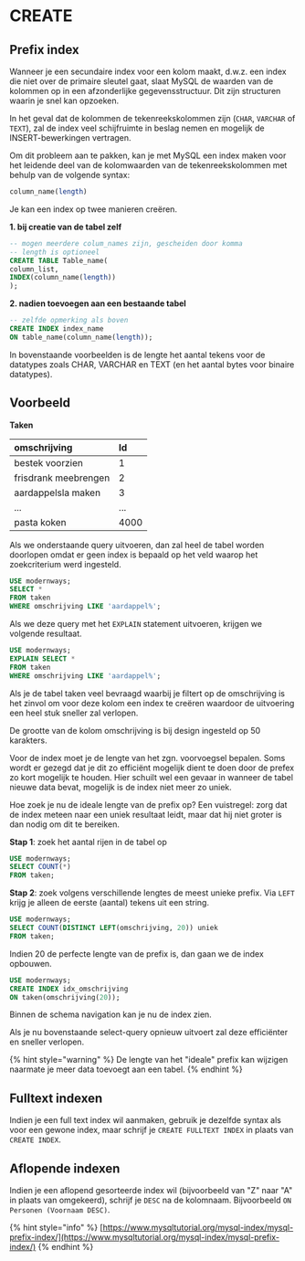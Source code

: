 # CREATE

## Prefix index

Wanneer je een secundaire index voor een kolom maakt, d.w.z. een index die niet over de primaire sleutel gaat, slaat MySQL de waarden van de kolommen op in een afzonderlijke gegevensstructuur. Dit zijn structuren waarin je snel kan opzoeken.

In het geval dat de kolommen de tekenreekskolommen zijn (`CHAR`, `VARCHAR` of `TEXT`), zal de index veel schijfruimte in beslag nemen en mogelijk de INSERT-bewerkingen vertragen.

Om dit probleem aan te pakken, kan je met MySQL een index maken voor het leidende deel van de kolomwaarden van de tekenreekskolommen met behulp van de volgende syntax: 

```sql
column_name(length)
```

Je kan een index op twee manieren creëren.

**1. bij creatie van de tabel zelf**

```sql
-- mogen meerdere colum_names zijn, gescheiden door komma
-- length is optioneel
CREATE TABLE Table_name(
column_list,
INDEX(column_name(length))
);
```

**2. nadien toevoegen aan een bestaande tabel**

```sql
-- zelfde opmerking als boven
CREATE INDEX index_name
ON table_name(column_name(length));
```

In bovenstaande voorbeelden is de lengte het aantal tekens voor de datatypes zoals CHAR, VARCHAR en TEXT \(en het aantal bytes voor binaire datatypes\).

## Voorbeeld

**Taken**

| omschrijving | Id |
| :--- | :--- |
| bestek voorzien | 1 |
| frisdrank meebrengen | 2 |
| aardappelsla maken | 3 |
| ... | ... |
| pasta koken | 4000 |

Als we onderstaande query uitvoeren, dan zal heel de tabel worden doorlopen omdat er geen index is bepaald op het veld waarop het zoekcriterium werd ingesteld.

```sql
USE modernways;
SELECT *
FROM taken
WHERE omschrijving LIKE 'aardappel%';
```

Als we deze query met het `EXPLAIN` statement uitvoeren, krijgen we volgende resultaat.

```sql
USE modernways;
EXPLAIN SELECT *
FROM taken
WHERE omschrijving LIKE 'aardappel%';
```

Als je de tabel taken veel bevraagd waarbij je filtert op de omschrijving is het zinvol om voor deze kolom een index te creëren waardoor de uitvoering een heel stuk sneller zal verlopen.

De grootte van de kolom omschrijving is bij design ingesteld op 50 karakters.

Voor de index moet je de lengte van het zgn. voorvoegsel bepalen. Soms wordt er gezegd dat je dit zo efficiënt mogelijk dient te doen door de prefex zo kort mogelijk te houden. Hier schuilt wel een gevaar in wanneer de tabel nieuwe data bevat, mogelijk is de index niet meer zo uniek. 

Hoe zoek je nu de ideale lengte van de prefix op? Een vuistregel: zorg dat de index meteen naar een uniek resultaat leidt, maar dat hij niet groter is dan nodig om dit te bereiken.

**Stap 1**: zoek het aantal rijen in de tabel op

```sql
USE modernways;
SELECT COUNT(*)
FROM taken;
```

**Stap 2**: zoek volgens verschillende lengtes de meest unieke prefix. Via `LEFT` krijg je alleen de eerste (aantal) tekens uit een string.

```sql
USE modernways;
SELECT COUNT(DISTINCT LEFT(omschrijving, 20)) uniek
FROM taken;
```

Indien 20 de perfecte lengte van de prefix is, dan gaan we de index opbouwen.

```sql
USE modernways;
CREATE INDEX idx_omschrijving 
ON taken(omschrijving(20));
```

Binnen de schema navigation kan je nu de index zien.

Als je nu bovenstaande select-query opnieuw uitvoert zal deze efficiënter en sneller verlopen.

{% hint style="warning" %}
De lengte van het "ideale" prefix kan wijzigen naarmate je meer data toevoegt aan een tabel.
{% endhint %}

## Fulltext indexen
Indien je een full text index wil aanmaken, gebruik je dezelfde syntax als voor een gewone index, maar schrijf je `CREATE FULLTEXT INDEX` in plaats van `CREATE INDEX`.

## Aflopende indexen
Indien je een aflopend gesorteerde index wil (bijvoorbeeld van "Z" naar "A" in plaats van omgekeerd), schrijf je `DESC` na de kolomnaam. Bijvoorbeeld `ON Personen (Voornaam DESC)`.

{% hint style="info" %}
[https://www.mysqltutorial.org/mysql-index/mysql-prefix-index/](https://www.mysqltutorial.org/mysql-index/mysql-prefix-index/)
{% endhint %}

